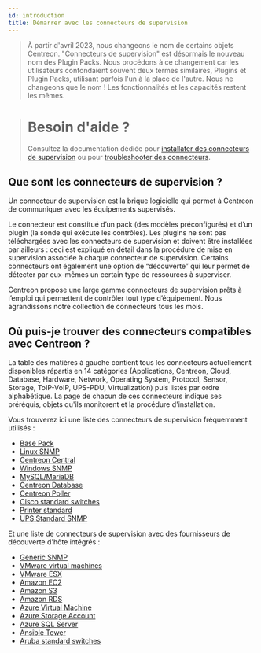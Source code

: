 ```yaml
---
id: introduction
title: Démarrer avec les connecteurs de supervision
---
```


> À partir d'avril 2023, nous changeons le nom de certains objets Centreon. "Connecteurs de supervision" est désormais le nouveau nom des Plugin Packs. Nous procédons à ce changement car les utilisateurs confondaient souvent deux termes similaires, Plugins et Plugin Packs, utilisant parfois l'un à la place de l'autre. Nous ne changeons que le nom ! Les fonctionnalités et les capacités restent les mêmes.

> # Besoin d'aide ?
> Consultez la documentation dédiée pour [installater des connecteurs de supervision](/docs/monitoring/pluginpacks)  ou pour [troubleshooter des connecteurs](../how-to-guides/troubleshooting-plugins.md).

## Que sont les connecteurs de supervision ?

Un connecteur de supervision est la brique logicielle qui permet à Centreon de communiquer avec les équipements supervisés.

Le connecteur est constitué d’un pack (des modèles préconfigurés) et d’un plugin (la sonde qui exécute les contrôles). Les plugins ne sont pas téléchargées avec les connecteurs de supervision et doivent être installées par ailleurs : ceci est expliqué en détail dans la procédure de mise en supervision associée à chaque connecteur de supervision.
Certains connecteurs ont également une option de “découverte” qui leur permet de détecter par eux-mêmes un certain type de ressources à superviser.

Centreon propose une large gamme connecteurs de supervision prêts à l’emploi qui permettent de contrôler tout type d’équipement. Nous agrandissons notre collection de connecteurs tous les mois.

## Où puis-je trouver des connecteurs compatibles avec Centreon ?

La table des matières à gauche contient tous les connecteurs actuellement disponibles répartis en 14
catégories (Applications, Centreon, Cloud, Database, Hardware, Network,
Operating System, Protocol, Sensor, Storage, ToIP-VoIP, UPS-PDU,
Virtualization) puis listés par ordre alphabétique. La page de chacun de ces connecteurs indique ses préréquis, objets qu'ils monitorent et la procédure d'installation.


Vous trouverez ici une liste des connecteurs de supervision fréquemment utilisés :

  - [Base Pack](../procedures/base-generic.md)
  - [Linux SNMP](../procedures/operatingsystems-linux-snmp.md)
  - [Centreon Central](../procedures/applications-monitoring-centreon-central.md)
  - [Windows SNMP](../procedures/operatingsystems-windows-snmp.md)
  - [MySQL/MariaDB](../procedures/applications-databases-mysql.md)
  - [Centreon Database](../procedures/applications-monitoring-centreon-database.md)
  - [Centreon Poller](../procedures/applications-monitoring-centreon-poller.md)
  - [Cisco standard switches](../procedures/network-cisco-standard-snmp.md)
  - [Printer standard](../procedures/hardware-printers-standard-rfc3805-snmp/)
  - [UPS Standard SNMP](../procedures/hardware-ups-standard-rfc1628-snmp/)

Et une liste de connecteurs de supervision avec des fournisseurs de découverte d'hôte
intégrés :

  - [Generic SNMP](../procedures/applications-protocol-snmp.md)
  - [VMware virtual machines](../procedures/virtualization-vmware2-vm.md)
  - [VMware ESX](../procedures/virtualization-vmware2-esx.md)
  - [Amazon EC2](../procedures/cloud-aws-ec2.md)
  - [Amazon S3](../procedures/cloud-aws-s3.md)
  - [Amazon RDS](../procedures/cloud-aws-rds.md)
  - [Azure Virtual Machine](../procedures/cloud-azure-compute-virtualmachine.md)
  - [Azure Storage Account](../procedures/cloud-azure-storage-storageaccount.md)
  - [Azure SQL Server](../procedures/cloud-azure-database-sqlserver.md)
  - [Ansible Tower](../procedures/applications-ansible-tower.md)
  - [Aruba standard switches](../procedures/network-switchs-aruba-standard-snmp.md)
